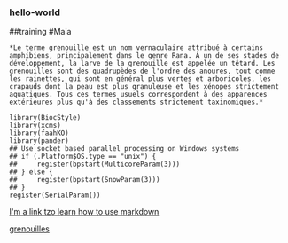 ### hello-world
##training
#Maia

 	*Le terme grenouille est un nom vernaculaire attribué à certains amphibiens, principalement dans le genre Rana. À un de ses stades de développement, la larve de la grenouille est appelée un têtard. Les grenouilles sont des quadrupèdes de l'ordre des anoures, tout comme les rainettes, qui sont en général plus vertes et arboricoles, les crapauds dont la peau est plus granuleuse et les xénopes strictement aquatiques. Tous ces termes usuels correspondent à des apparences extérieures plus qu'à des classements strictement taxinomiques.*

```
library(BiocStyle)
library(xcms)
library(faahKO)
library(pander)
## Use socket based parallel processing on Windows systems
## if (.Platform$OS.type == "unix") {
##     register(bpstart(MulticoreParam(3)))
## } else {
##     register(bpstart(SnowParam(3)))
## }
register(SerialParam())
```
[I'm a link tzo learn how to use markdown]([https://www.google.com](https://github.com/adam-p/markdown-here/wiki/Markdown-Cheatsheet))
 	

[grenouilles]([https://www.example.com](https://fr.wikipedia.org/wiki/Grenouille)https://fr.wikipedia.org/wiki/Grenouille)

    
